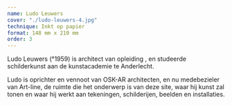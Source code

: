 ```yaml
---
name: Ludo Leuwers
cover: "./ludo-leuwers-4.jpg"
technique: Inkt op papier
format: 148 mm x 210 mm
order: 3
---
```

Ludo Leuwers (°1959) is architect van opleiding , en studeerde schilderkunst aan de kunstacademie te Anderlecht.

Ludo is oprichter en vennoot van OSK-AR architecten, en nu medebezieler van Art-line, de ruimte die het onderwerp is van deze site, waar hij kunst zal tonen en waar hij werkt aan tekeningen, schilderijen, beelden en installaties.